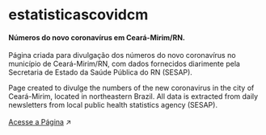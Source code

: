 # estatisticascovidcm
</head>
<h4>Números do novo coronavírus em Ceará-Mirim/RN.</h4>
<p>Página criada para divulgação dos números do novo coronavírus no município de Ceará-Mirim/RN, com dados fornecidos diarimente pela Secretaria de Estado da Saúde Pública do RN (SESAP).</p>
<p>Page created to divulge the numbers of the new coronavirus in the city of Ceará-Mirim, located in northeastern Brazil. All data is extracted from daily newsletters from local public health statistics agency (SESAP).
<br>
<br>
<a href="https://vitorarj.github.io/estatisticascovidcm/" target="_blank">Acesse a Página</a>	&#8599;
